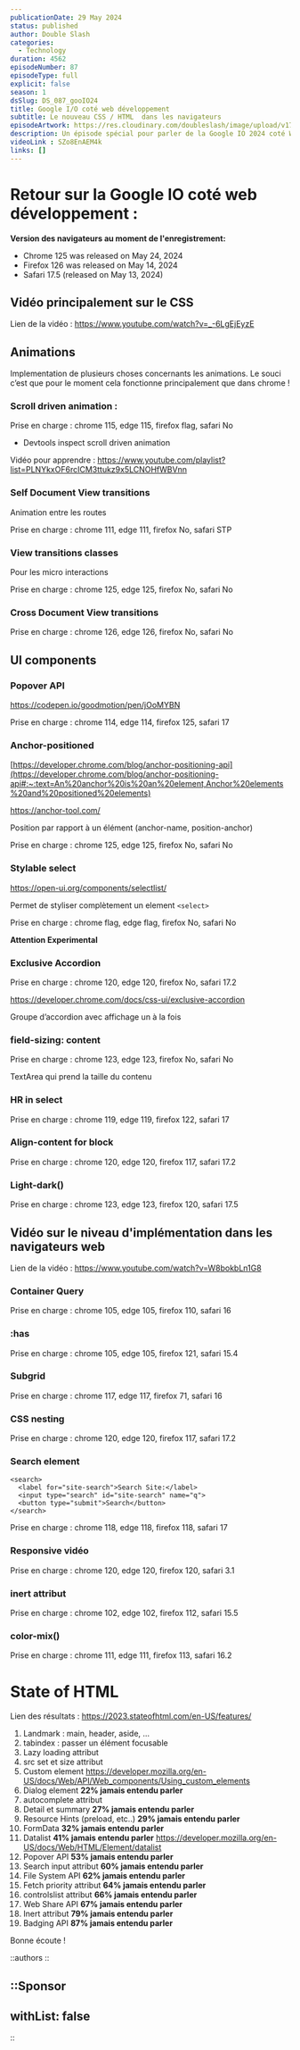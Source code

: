 ```yaml
---
publicationDate: 29 May 2024
status: published
author: Double Slash
categories:
  - Technology
duration: 4562
episodeNumber: 87
episodeType: full
explicit: false
season: 1
dsSlug: DS_087_gooIO24
title: Google I/O coté web développement
subtitle: Le nouveau CSS / HTML  dans les navigateurs
episodeArtwork: https://res.cloudinary.com/doubleslash/image/upload/v1716974875/episode/ART_87_emwadf.png
description: Un épisode spécial pour parler de la Google IO 2024 coté Web développement. Nous vous faisons un résumé des vidéos et nous faisons le point sur les nouveautés et le niveau d'implémentation dans les navigateurs Web. Avec nous, tenez vous à jour sur les nouvelles feature pour coder toujours mieux et propre !
videoLink : SZo8EnAEM4k
links: []
---
```

# Retour sur la Google IO coté web développement :

**Version des navigateurs au moment de l'enregistrement:**

- Chrome 125 was released on May 24, 2024
- Firefox 126 was released on May 14, 2024
- Safari 17.5 (released on May 13, 2024)


## Vidéo principalement sur le CSS

Lien de la vidéo : https://www.youtube.com/watch?v=_-6LgEjEyzE

## Animations

Implementation de plusieurs choses concernants les animations. Le souci c’est que pour le moment cela fonctionne principalement que dans chrome !

### Scroll driven animation :

Prise en charge : chrome 115, edge 115, firefox flag, safari No

- Devtools inspect scroll driven animation

Vidéo pour apprendre : https://www.youtube.com/playlist?list=PLNYkxOF6rcICM3ttukz9x5LCNOHfWBVnn

### Self Document View transitions

Animation entre les routes

Prise en charge : chrome 111, edge 111, firefox No, safari STP

### View transitions classes 

Pour les micro interactions

Prise en charge :  chrome 125, edge 125, firefox No, safari No


### Cross Document View transitions

Prise en charge : chrome 126, edge 126, firefox No, safari No

## UI components

### Popover API

https://codepen.io/goodmotion/pen/jOoMYBN 

Prise en charge : chrome 114, edge 114, firefox 125, safari 17

### Anchor-positioned

[https://developer.chrome.com/blog/anchor-positioning-api](https://developer.chrome.com/blog/anchor-positioning-api#:~:text=An%20anchor%20is%20an%20element,Anchor%20elements%20and%20positioned%20elements)

https://anchor-tool.com/

Position par rapport à un élément (anchor-name, position-anchor)

Prise en charge :  chrome 125, edge 125, firefox No, safari No

### Stylable select

https://open-ui.org/components/selectlist/

Permet de styliser complètement un element ```<select>```

Prise en charge :  chrome flag, edge flag, firefox No, safari No

**Attention Experimental**

### Exclusive Accordion

Prise en charge :  chrome 120, edge 120, firefox No, safari 17.2

https://developer.chrome.com/docs/css-ui/exclusive-accordion

Groupe d’accordion avec affichage un à la fois

### field-sizing: content

Prise en charge :  chrome 123, edge 123, firefox No, safari No

TextArea qui prend la taille du contenu

### HR in select

Prise en charge :  chrome 119, edge 119, firefox 122, safari 17

### Align-content for block

Prise en charge :  chrome 120, edge 120, firefox 117, safari 17.2

### Light-dark()

Prise en charge :  chrome 123, edge 123, firefox 120, safari 17.5

## Vidéo sur le niveau d'implémentation dans les navigateurs web

Lien de la vidéo : https://www.youtube.com/watch?v=W8bokbLn1G8

### Container Query

Prise en charge :  chrome 105, edge 105, firefox 110, safari 16

### :has

Prise en charge :  chrome 105, edge 105, firefox 121, safari 15.4

### Subgrid

Prise en charge : chrome 117, edge 117, firefox 71, safari 16

### CSS nesting

Prise en charge : chrome 120, edge 120, firefox 117, safari 17.2

### Search element

```
<search>
  <label for="site-search">Search Site:</label>
  <input type="search" id="site-search" name="q">
  <button type="submit">Search</button>
</search>
```

Prise en charge : chrome 118, edge 118, firefox 118, safari 17

### Responsive vidéo

Prise en charge : chrome 120, edge 120, firefox 120, safari 3.1

### inert attribut

Prise en charge : chrome 102, edge 102, firefox 112, safari 15.5

### color-mix()

Prise en charge : chrome 111, edge 111, firefox 113, safari 16.2

# State of HTML

Lien des résultats : https://2023.stateofhtml.com/en-US/features/

1. Landmark : main, header, aside, …
2. tabindex : passer un élément focusable
3. Lazy loading attribut
4. src set et size attribut
5. Custom element https://developer.mozilla.org/en-US/docs/Web/API/Web_components/Using_custom_elements
6. Dialog element **22% jamais entendu parler**
7. autocomplete attribut
8. Detail et summary **27% jamais entendu parler**
9. Resource Hints (preload, etc..) **29% jamais entendu parler**
10. FormData **32% jamais entendu parler**
11. Datalist **41% jamais entendu parler** https://developer.mozilla.org/en-US/docs/Web/HTML/Element/datalist
12. Popover API **53% jamais entendu parler** 
13. Search input attribut **60% jamais entendu parler**
14. File System API **62% jamais entendu parler**
15. Fetch priority attribut **64% jamais entendu parler**
16. controlslist attribut **66% jamais entendu parler**
17. Web Share API **67% jamais entendu parler**
18. Inert attribut **79% jamais entendu parler**
19. Badging API **87% jamais entendu parler**




Bonne écoute !

::authors
::

::Sponsor
---
withList: false
---
::
